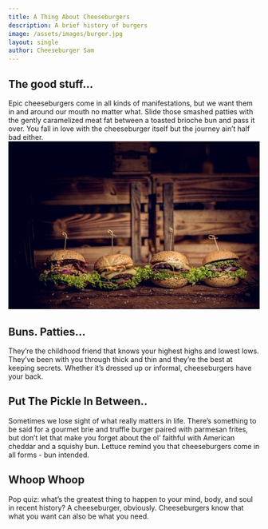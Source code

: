 ```yaml
---
title: A Thing About Cheeseburgers
description: A brief history of burgers
image: /assets/images/burger.jpg
layout: single
author: Cheeseburger Sam
---
```

## The good stuff...
Epic cheeseburgers come in all kinds of manifestations, but we want them in and around our mouth no matter what. Slide those smashed patties with the gently caramelized meat fat between a toasted brioche bun and pass it over. You fall in love with the cheeseburger itself but the journey ain’t half bad either.
<img src="/assets/images/burgerface.jpg" alt="Big Burger">

## Buns. Patties...
They’re the childhood friend that knows your highest highs and lowest lows. They’ve been with you through thick and thin and they’re the best at keeping secrets. Whether it’s dressed up or informal, cheeseburgers have your back.

## Put The Pickle In Between..
Sometimes we lose sight of what really matters in life. There’s something to be said for a gourmet brie and truffle burger paired with parmesan frites, but don’t let that make you forget about the ol’ faithful with American cheddar and a squishy bun. Lettuce remind you that cheeseburgers come in all forms - bun intended.


## Whoop Whoop
Pop quiz: what’s the greatest thing to happen to your mind, body, and soul in recent history? A cheeseburger, obviously. Cheeseburgers know that what you want can also be what you need.
